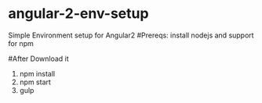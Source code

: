 # angular-2-env-setup
Simple Environment setup for Angular2
#Prereqs:
install nodejs and support for npm

#After Download it
1. npm install
2. npm start 
3. gulp
